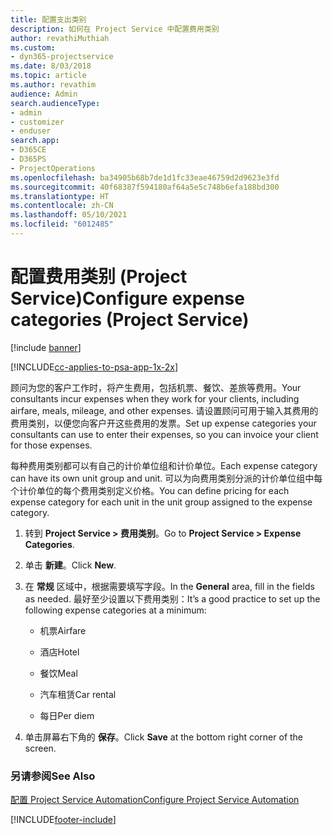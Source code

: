 ```yaml
---
title: 配置支出类别
description: 如何在 Project Service 中配置费用类别
author: revathiMuthiah
ms.custom:
- dyn365-projectservice
ms.date: 8/03/2018
ms.topic: article
ms.author: revathim
audience: Admin
search.audienceType:
- admin
- customizer
- enduser
search.app:
- D365CE
- D365PS
- ProjectOperations
ms.openlocfilehash: ba34905b68b7de1d1fc33eae46759d2d9623e3fd
ms.sourcegitcommit: 40f68387f594180af64a5e5c748b6efa188bd300
ms.translationtype: HT
ms.contentlocale: zh-CN
ms.lasthandoff: 05/10/2021
ms.locfileid: "6012485"
---
```

# <a name="configure-expense-categories-project-service"></a><span data-ttu-id="378a3-103">配置费用类别 (Project Service)</span><span class="sxs-lookup"><span data-stu-id="378a3-103">Configure expense categories (Project Service)</span></span>

[!include [banner](../includes/psa-now-project-operations.md)]

[!INCLUDE[cc-applies-to-psa-app-1x-2x](../includes/cc-applies-to-psa-app-1x-2x.md)]

<span data-ttu-id="378a3-104">顾问为您的客户工作时，将产生费用，包括机票、餐饮、差旅等费用。</span><span class="sxs-lookup"><span data-stu-id="378a3-104">Your consultants incur expenses when they work for your clients, including airfare, meals, mileage, and other expenses.</span></span> <span data-ttu-id="378a3-105">请设置顾问可用于输入其费用的费用类别，以便您向客户开这些费用的发票。</span><span class="sxs-lookup"><span data-stu-id="378a3-105">Set up expense categories your consultants can use to enter their expenses, so you can invoice your client for those expenses.</span></span>  
  
<span data-ttu-id="378a3-106">每种费用类别都可以有自己的计价单位组和计价单位。</span><span class="sxs-lookup"><span data-stu-id="378a3-106">Each expense category can have its own unit group and unit.</span></span> <span data-ttu-id="378a3-107">可以为向费用类别分派的计价单位组中每个计价单位的每个费用类别定义价格。</span><span class="sxs-lookup"><span data-stu-id="378a3-107">You can define pricing for each expense category for each unit in the unit group assigned to the expense category.</span></span>  
  
1.  <span data-ttu-id="378a3-108">转到 **Project Service > 费用类别**。</span><span class="sxs-lookup"><span data-stu-id="378a3-108">Go to **Project Service > Expense Categories**.</span></span>  
  
2.  <span data-ttu-id="378a3-109">单击 **新建**。</span><span class="sxs-lookup"><span data-stu-id="378a3-109">Click **New**.</span></span>  
  
3.  <span data-ttu-id="378a3-110">在 **常规** 区域中，根据需要填写字段。</span><span class="sxs-lookup"><span data-stu-id="378a3-110">In the **General** area, fill in the fields as needed.</span></span> <span data-ttu-id="378a3-111">最好至少设置以下费用类别：</span><span class="sxs-lookup"><span data-stu-id="378a3-111">It’s a good practice to set up the following expense categories at a minimum:</span></span>  
  
    -   <span data-ttu-id="378a3-112">机票</span><span class="sxs-lookup"><span data-stu-id="378a3-112">Airfare</span></span>  
  
    -   <span data-ttu-id="378a3-113">酒店</span><span class="sxs-lookup"><span data-stu-id="378a3-113">Hotel</span></span>  
  
    -   <span data-ttu-id="378a3-114">餐饮</span><span class="sxs-lookup"><span data-stu-id="378a3-114">Meal</span></span>  
  
    -   <span data-ttu-id="378a3-115">汽车租赁</span><span class="sxs-lookup"><span data-stu-id="378a3-115">Car rental</span></span>  
  
    -   <span data-ttu-id="378a3-116">每日</span><span class="sxs-lookup"><span data-stu-id="378a3-116">Per diem</span></span>  
  
4.  <span data-ttu-id="378a3-117">单击屏幕右下角的 **保存**。</span><span class="sxs-lookup"><span data-stu-id="378a3-117">Click **Save** at the bottom right corner of the screen.</span></span>  
  
### <a name="see-also"></a><span data-ttu-id="378a3-118">另请参阅</span><span class="sxs-lookup"><span data-stu-id="378a3-118">See Also</span></span>  
 [<span data-ttu-id="378a3-119">配置 Project Service Automation</span><span class="sxs-lookup"><span data-stu-id="378a3-119">Configure Project Service Automation</span></span>](../psa/configure.md)


[!INCLUDE[footer-include](../includes/footer-banner.md)]